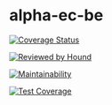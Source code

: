 # alpha-ec-be
[![Coverage Status](https://coveralls.io/repos/github/Mukunzijames/business-tracker/badge.svg?branch=develop)](https://coveralls.io/github/Mukunzijames/business-tracker?branch=develop)

[![Reviewed by Hound](https://img.shields.io/badge/Reviewed_by-Hound-8E64B0.svg)](https://houndci.com)

[![Maintainability](https://api.codeclimate.com/v1/badges/a7a519fcac65b73a5d0f/maintainability)](https://codeclimate.com/github/Mukunzijames/business-tracker/maintainability)

[![Test Coverage](https://api.codeclimate.com/v1/badges/a7a519fcac65b73a5d0f/test_coverage)](https://codeclimate.com/github/Mukunzijames/business-tracker/test_coverage)